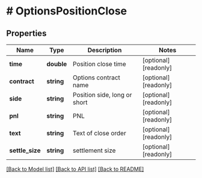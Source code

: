# # OptionsPositionClose

## Properties

Name | Type | Description | Notes
------------ | ------------- | ------------- | -------------
**time** | **double** | Position close time | [optional] [readonly] 
**contract** | **string** | Options contract name | [optional] [readonly] 
**side** | **string** | Position side, long or short | [optional] [readonly] 
**pnl** | **string** | PNL | [optional] [readonly] 
**text** | **string** | Text of close order | [optional] [readonly] 
**settle_size** | **string** | settlement size | [optional] [readonly] 

[[Back to Model list]](../../README.md#documentation-for-models) [[Back to API list]](../../README.md#documentation-for-api-endpoints) [[Back to README]](../../README.md)
